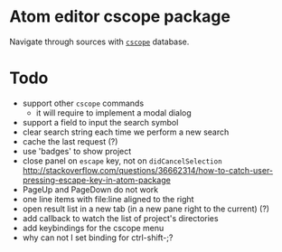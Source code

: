 # Atom editor cscope package

Navigate through sources with [`cscope`](http://cscope.sourceforge.net/) database.

# Todo

- support other `cscope` commands
  - it will require to implement a modal dialog
- support a field to input the search symbol
- clear search string each time we perform a new search
- cache the last request (?)
- use 'badges' to show project
- close panel on `escape` key, not on `didCancelSelection`
  http://stackoverflow.com/questions/36662314/how-to-catch-user-pressing-escape-key-in-atom-package
- PageUp and PageDown do not work
- one line items with file:line aligned to the right
- open result list in a new tab (in a new pane right to the current) (?)
- add callback to watch the list of project's directories
- add keybindings for the cscope menu
- why can not I set binding for ctrl-shift-;?
